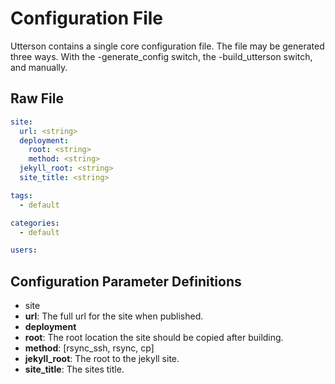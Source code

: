# Configuration File
Utterson contains a single core configuration file. The file may be generated
three ways. With the -generate_config switch, the -build_utterson
switch, and manually.

## Raw File
```yaml
site:
  url: <string>
  deployment:
    root: <string>
    method: <string>
  jekyll_root: <string>
  site_title: <string>

tags:
  - default

categories:
  - default

users:
```

## Configuration Parameter Definitions
- site
 - **url**: The full url for the site when published.
 - **deployment**
  - **root**: The root location the site should be copied after building.
  - **method**: [rsync_ssh, rsync, cp]
 - **jekyll_root**: The root to the jekyll site.
 - **site_title**: The sites title.
